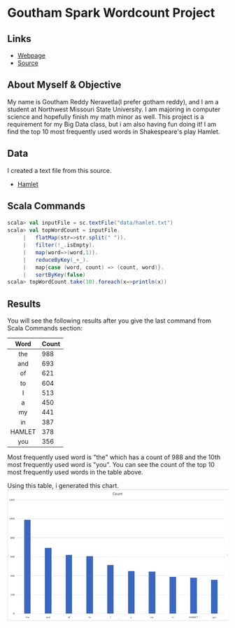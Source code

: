 # Goutham Spark Wordcount Project

## Links
- [Webpage](https://turingloop.github.io/spark-scala-wordcount)
- [Source](https://github.com/turingloop/spark-scala-wordcount)

## About Myself & Objective

My name is Goutham Reddy Neravetla(I prefer gotham reddy), and I am a student at Northwest Missouri State University. I am majoring in computer science and hopefully finish my math minor as well. This project is a requirement for my Big Data class, but i am also having fun doing it! I am find the top 10 most frequently used words in Shakespeare's play Hamlet.

## Data

I created a text file from this source.

- [Hamlet](http://shakespeare.mit.edu/hamlet/full.html)

## Scala Commands

```Scala
scala> val inputFile = sc.textFile("data/hamlet.txt")
scala> val topWordCount = inputFile.
     |   flatMap(str=>str.split(" ")).
     |   filter(!_.isEmpty).
     |   map(word=>(word,1)).
     |   reduceByKey(_+_).
     |   map{case (word, count) => (count, word)}.
     |   sortByKey(false)
scala> topWordCount.take(10).foreach(x=>println(x))
```
## Results

You will see the following results after you give the last command from Scala Commands section:

|  Word  | Count |
|:------:|-------|
| the    | 988   |
| and    | 693   |
| of     | 621   |
| to     | 604   |
| I      | 513   |
| a      | 450   |
| my     | 441   |
| in     | 387   |
| HAMLET | 378   |
| you    | 356   |

Most frequently used word is "the" which has a count of 988 and the 10th most frequently used word is "you". You can see the count of the top 10 most frequently used words in the table above.

Using this table, i generated this chart.
![word count chart](images/chart.png)
